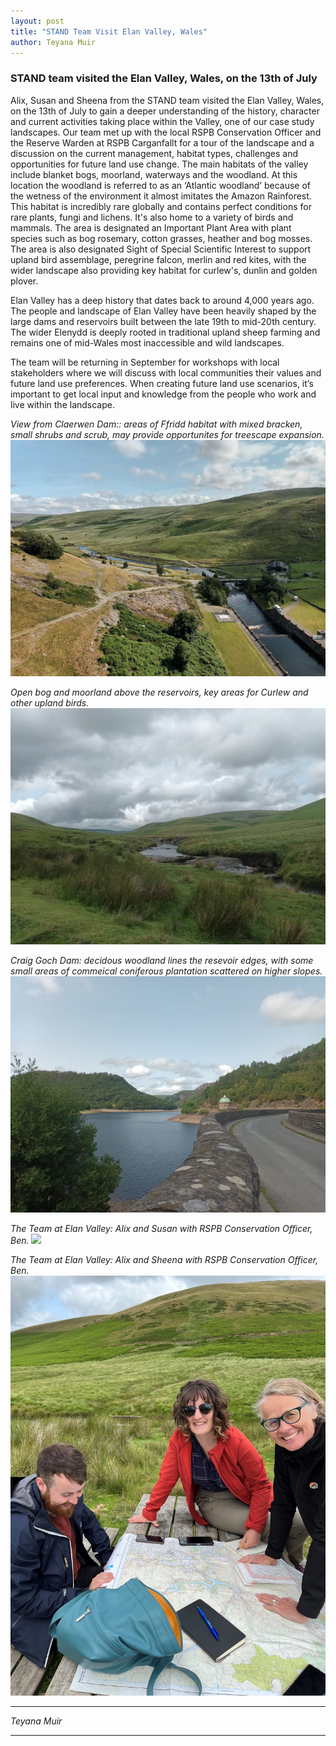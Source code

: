 ```yaml
---
layout: post
title: "STAND Team Visit Elan Valley, Wales"
author: Teyana Muir
---
```


### STAND team visited the Elan Valley, Wales, on the 13th of July

Alix, Susan and Sheena from the STAND team visited the Elan Valley, Wales, on the 13th of July to gain a 
deeper understanding of the history, character and current activities taking place within the Valley, one 
of our case study landscapes. Our team met up with the local RSPB Conservation Officer and the Reserve 
Warden at RSPB Carganfallt for a tour of the landscape and a discussion on the current management, 
habitat types, challenges and opportunities for future land use change. The main habitats of the valley 
include blanket bogs, moorland, waterways and the woodland. At this location the woodland is referred 
to as an ‘Atlantic woodland’ because of the wetness of the environment it almost imitates the Amazon 
Rainforest. This habitat is incredibly rare globally and contains perfect conditions for rare plants, 
fungi and lichens. It's also home to a variety of birds and mammals.
The area is designated an Important Plant Area with plant species such as bog rosemary, 
cotton grasses, heather and bog mosses. The area is also designated Sight of Special Scientific Interest to 
support upland bird assemblage, peregrine falcon, merlin and red kites, with the wider landscape also 
providing key habitat for curlew's, dunlin and golden plover.

Elan Valley has a deep history that dates back to around 4,000 years ago. The people and landscape of 
Elan Valley have been heavily shaped by the large dams and reservoirs built between the late 19th to 
mid-20th century. The wider Elenydd is deeply rooted in traditional upland sheep farming and remains 
one of mid-Wales most inaccessible and wild landscapes. 

The team will be returning in September for workshops with local stakeholders where we will discuss
with local communities their values and future land use preferences. When creating future land use 
scenarios, it’s important to get local input and knowledge from the people who work and live within the 
landscape.

<i>View from Claerwen Dam:: areas of Ffridd habitat with mixed bracken, small shrubs and scrub, may provide opportunites for treescape expansion.<i>
<img src="/assets/img/Dam.jpg">

Open bog and moorland above the reservoirs, key areas for Curlew and other upland birds.
<img src="/assets/img/Landscape.jpg">

Craig Goch Dam: decidous woodland lines the resevoir edges, with some small areas of commeical coniferous plantation scattered on higher slopes.
<img src="/assets/img/Landscape2.jpg">

The Team at Elan Valley: Alix and Susan with RSPB Conservation Officer, Ben.
<img src="/assets/img/TheTeamElanValley.jpg">

The Team at Elan Valley: Alix and Sheena with RSPB Conservation Officer, Ben.
<img src="/assets/img/TheTeamElanValley2.jpg">

***
Teyana Muir
***
